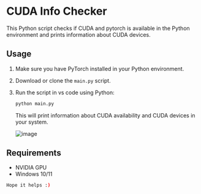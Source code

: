 # CUDA Info Checker

This Python script checks if CUDA and pytorch is available in the Python environment and prints information about CUDA devices.

## Usage

1. Make sure you have PyTorch installed in your Python environment.

2. Download or clone the `main.py` script.

3. Run the script in vs code using Python:

   ```bash
   python main.py
   ```

   This will print information about CUDA availability and CUDA devices in your system.

   ![image](https://github.com/SaadARazzaq/Cuda-Device-Info/assets/123338307/b66db32c-8a76-4901-87c8-53cbf4c717d4)

## Requirements

- NVIDIA GPU
- Windows 10/11

```bash
Hope it helps :)
```
